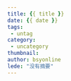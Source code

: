 ```yaml
---
title: {{ title }}
date: {{ date }}
tags:
 - untag
category: 
 - uncategory
thumbnail: 
author: bsyonline
lede: "没有摘要"
---
```

